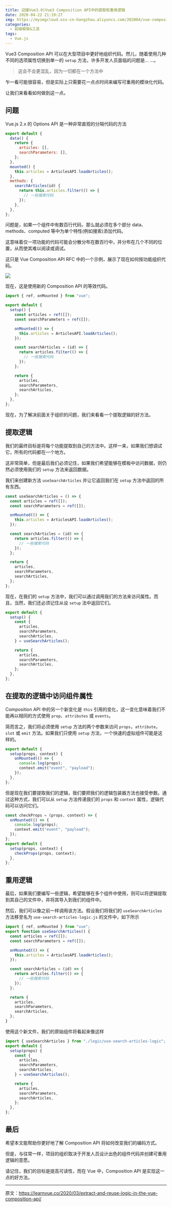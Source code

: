 ```yaml
---
title: 迎接Vue3.0|Vue3 Composition API中的提取和重用逻辑
date: 2020-04-22 21:19:27
img: https://myimgcloud.oss-cn-hangzhou.aliyuncs.com/202004/vue-composition-api-and/banner.jpg
categories:
  - 前端框架&工具
tags:
  - Vue.js
---
```


Vue3 Composition API 可以在大型项目中更好地组织代码。然儿，随着使用几种不同的选项属性切换到单一的 `setup` 方法，许多开发人员面临的问题是... ...。

<!-- more -->

> 这会不会更混乱，因为一切都在一个方法中

乍一看可能很容易，但是实际上只需要花一点点时间来编写可重用的模块化代码。

让我们来看看如何做到这一点。

## 问题

Vue.js 2.x 的 Options API 是一种非常直观的分隔代码的方法

```javascript
export default {
  data() {
    return {
      articles: [],
      searchParameters: [],
    };
  },
  mounted() {
    this.articles = ArticlesAPI.loadArticles();
  },
  methods: {
    searchArticles(id) {
      return this.articles.filter(() => {
        // 一些搜索代码
      });
    },
  },
};
```

问题是，如果一个组件中有数百行代码，那么就必须在多个部分 data、methods、computed 等中为单个特性(例如搜索)添加代码。

这意味着仅一项功能的代码可能会分散分布在数百行中，并分布在几个不同的位置，从而使其难以阅读或调试。

这只是 Vue Composition API RFC 中的一个示例，展示了现在如何按功能组织代码。

![](http://myimgcloud.oss-cn-hangzhou.aliyuncs.com/202004/vue-composition-api-and/1.png)

现在，这是使用新的 Composition API 的等效代码。

```javascript
import { ref, onMounted } from "vue";

export default {
  setup() {
    const articles = ref([]);
    const searchParameters = ref([]);

    onMounted(() => {
      this.articles = ArticlesAPI.loadArticles();
    });

    const searchArticles = (id) => {
      return articles.filter(() => {
        // 一些搜索代码
      });
    };

    return {
      articles,
      searchParameters,
      searchArticles,
    };
  },
};
```

现在，为了解决前面关于组织的问题，我们来看看一个提取逻辑的好方法。

## 提取逻辑

我们的最终目标是将每个功能提取到自己的方法中。这样一来，如果我们想调试它，所有的代码都在一个地方。

这非常简单，但是最后我们必须记住，如果我们希望能够在模板中访问数据，则仍然必须使用我们的 `setup` 方法来返回数据。

我们来创建新方法 `useSearchArticles` 并让它返回我们在 `setup` 方法中返回的所有东西。

```javascript
const useSearchArticles = () => {
  const articles = ref([]);
  const searchParameters = ref([]);

  onMounted(() => {
    this.articles = ArticlesAPI.loadArticles();
  });

  const searchArticles = (id) => {
    return articles.filter(() => {
      // 一些搜索代码
    });
  };

  return {
    articles,
    searchParameters,
    searchArticles,
  };
};
```

现在，在我们的 `setup` 方法中，我们可以通过调用我们的方法来访问属性。而且，当然，我们还必须记住从设 `setup` 法中返回它们。

```javascript
export default {
  setup() {
    const {
      articles,
      searchParameters,
      searchArticles,
    } = useSearchArticles();

    return {
      articles,
      searchParameters,
      searchArticles,
    };
  },
};
```

## 在提取的逻辑中访问组件属性

Composition API 中的另一个新变化是 `this` 引用的变化，这一变化意味着我们不能再以相同的方式使用 `prop`、`attributes` 或 `events`。

简而言之，我们将必须使用 `setup` 方法的两个参数来访问 `props`，`attribute`，`slot` 或 `emit` 方法。如果我们只使用 `setup` 方法，一个快速的虚拟组件可能是这样的。

```javascript
export default {
  setup(props, context) {
    onMounted(() => {
      console.log(props);
      context.emit("event", "payload");
    });
  },
};
```

但是现在我们要提取我们的逻辑，我们要把我们的逻辑包装器方法也接受参数。通过这种方式，我们可以从 `setup` 方法传递我们的 `props` 和 `context` 属性，逻辑代码可以访问它们。

```javascript
const checkProps = (props, context) => {
  onMounted(() => {
    console.log(props);
    context.emit("event", "payload");
  });
};
export default {
  setup(props, context) {
    checkProps(props, context);
  },
};
```

## 重用逻辑

最后，如果我们要编写一些逻辑，希望能够在多个组件中使用，则可以将逻辑提取到其自己的文件中，并将其导入到我们的组件中。

然后，我们可以像之前一样调用该方法。假设我们将我们的 `useSearchArticles` 方法移至名为 `use-search-articles-logic.js` 的文件中，如下所示

```javascript
import { ref, onMounted } from "vue";
export function useSearchArticles() {
  const articles = ref([]);
  const searchParameters = ref([]);

  onMounted(() => {
    this.articles = ArticlesAPI.loadArticles();
  });

  const searchArticles = (id) => {
    return articles.filter(() => {
      // 一些搜索代码
    });
  };

  return {
    articles,
    searchParameters,
    searchArticles,
  };
}
```

使用这个新文件，我们的原始组件将看起来像这样

```javascript
import { useSearchArticles } from "./logic/use-search-articles-logic";
export default {
  setup(props) {
    const {
      articles,
      searchParameters,
      searchArticles,
    } = useSearchArticles();

    return {
      articles,
      searchParameters,
      searchArticles,
    };
  },
};
```

## 最后

希望本文能帮助你更好地了解 Composition API 将如何改变我们的编码方式。

但是，与往常一样，项目的组织取决于开发人员设计出色的组件代码并创建可重用逻辑的意愿。

请记住，我们的目标是提高可读性，而在 Vue 中，Composition API 是实现这一点的好方法。

---

原文：https://learnvue.co/2020/03/extract-and-reuse-logic-in-the-vue-composition-api/
